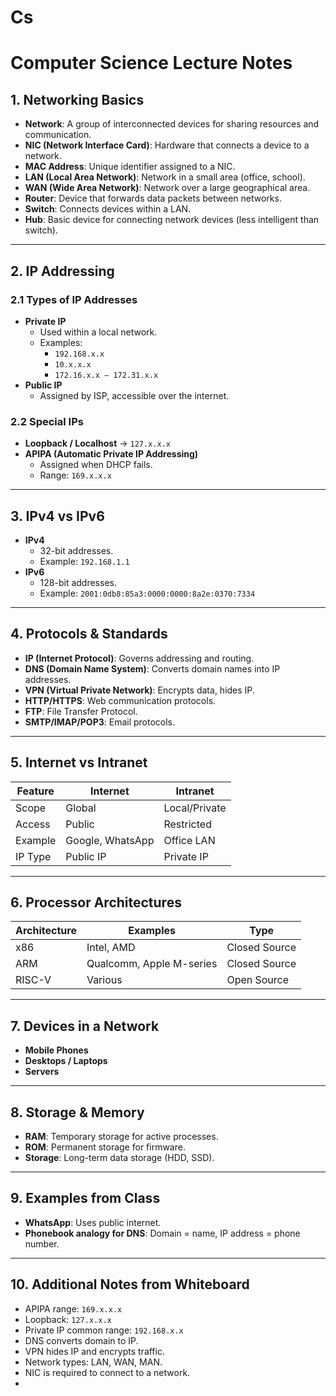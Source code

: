 # Cs
# Computer Science Lecture Notes

## 1. Networking Basics
- **Network**: A group of interconnected devices for sharing resources and communication.
- **NIC (Network Interface Card)**: Hardware that connects a device to a network.
- **MAC Address**: Unique identifier assigned to a NIC.
- **LAN (Local Area Network)**: Network in a small area (office, school).
- **WAN (Wide Area Network)**: Network over a large geographical area.
- **Router**: Device that forwards data packets between networks.
- **Switch**: Connects devices within a LAN.
- **Hub**: Basic device for connecting network devices (less intelligent than switch).

---

## 2. IP Addressing

### 2.1 Types of IP Addresses
- **Private IP**
  - Used within a local network.
  - Examples:
    - `192.168.x.x`
    - `10.x.x.x`
    - `172.16.x.x – 172.31.x.x`
- **Public IP**
  - Assigned by ISP, accessible over the internet.

### 2.2 Special IPs
- **Loopback / Localhost** → `127.x.x.x`
- **APIPA (Automatic Private IP Addressing)**
  - Assigned when DHCP fails.
  - Range: `169.x.x.x`

---

## 3. IPv4 vs IPv6
- **IPv4**
  - 32-bit addresses.
  - Example: `192.168.1.1`
- **IPv6**
  - 128-bit addresses.
  - Example: `2001:0db8:85a3:0000:0000:8a2e:0370:7334`

---

## 4. Protocols & Standards
- **IP (Internet Protocol)**: Governs addressing and routing.
- **DNS (Domain Name System)**: Converts domain names into IP addresses.
- **VPN (Virtual Private Network)**: Encrypts data, hides IP.
- **HTTP/HTTPS**: Web communication protocols.
- **FTP**: File Transfer Protocol.
- **SMTP/IMAP/POP3**: Email protocols.

---

## 5. Internet vs Intranet

| Feature        | Internet | Intranet |
|----------------|----------|----------|
| Scope          | Global   | Local/Private |
| Access         | Public   | Restricted |
| Example        | Google, WhatsApp | Office LAN |
| IP Type        | Public IP | Private IP |

---

## 6. Processor Architectures

| Architecture | Examples | Type |
|--------------|----------|------|
| x86          | Intel, AMD | Closed Source |
| ARM          | Qualcomm, Apple M-series | Closed Source |
| RISC-V       | Various | Open Source |

---

## 7. Devices in a Network
- **Mobile Phones**
- **Desktops / Laptops**
- **Servers**

---

## 8. Storage & Memory
- **RAM**: Temporary storage for active processes.
- **ROM**: Permanent storage for firmware.
- **Storage**: Long-term data storage (HDD, SSD).

---

## 9. Examples from Class
- **WhatsApp**: Uses public internet.
- **Phonebook analogy for DNS**: Domain = name, IP address = phone number.

---

## 10. Additional Notes from Whiteboard
- APIPA range: `169.x.x.x`
- Loopback: `127.x.x.x`
- Private IP common range: `192.168.x.x`
- DNS converts domain to IP.
- VPN hides IP and encrypts traffic.
- Network types: LAN, WAN, MAN.
- NIC is required to connect to a network.
- 
